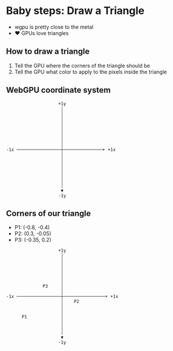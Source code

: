 # Baby steps: Draw a Triangle

- wgpu is pretty close to the metal
- ❤️ GPUs love triangles

## How to draw a triangle

1. Tell the GPU where the corners of the triangle should be
2. Tell the GPU what color to apply to the pixels inside the triangle

## WebGPU coordinate system

```
                    +1y
                     │
                     │
                     │
                     │
                     │
                     │
                     │
                     │
-1x ─────────────────┼───────────────➤ +1x
                     │
                     │
                     │
                     │
                     │
                     │
                     │
                     ▼
                    -1y
```

## Corners of our triangle

- P1: (-0.8, -0.4)
- P2: (0.3, -0.05)
- P3: (-0.35, 0.2)

```
                    +1y
                     │
                     │
                     │
                     │
                     │
                     │
              P3     │
                     │
-1x ─────────────────┼────────────────➤ +1x
                     │    P2
                     │
                     │
      P1             │
                     │
                     │
                     │
                     ▼
                    -1y
```
